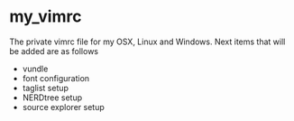 my_vimrc
========

The private vimrc file for my OSX, Linux and Windows.
Next items that will be added are as follows
- vundle
- font configuration
- taglist setup
- NERDtree setup
- source explorer setup
